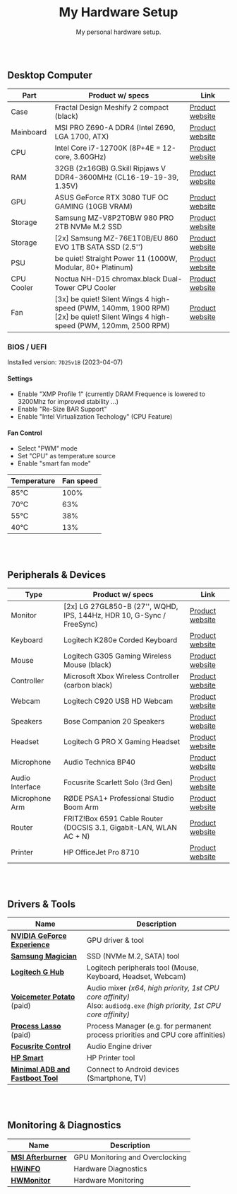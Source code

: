 <div align="center">

# My Hardware Setup

My personal hardware setup.

</div>

<br><br>

## Desktop Computer

| Part       | Product w/ specs                                                                                                                   | Link                                                                                                                                                     |
| ---------- | ---------------------------------------------------------------------------------------------------------------------------------- | -------------------------------------------------------------------------------------------------------------------------------------------------------- |
| Case       | Fractal Design Meshify 2 compact (black)                                                                                           | [Product website](https://www.fractal-design.com/products/cases/meshify/meshify-2-compact/)                                                              |
| Mainboard  | MSI PRO Z690-A DDR4 (Intel Z690, LGA 1700, ATX)                                                                                    | [Product website](https://de.msi.com/Motherboard/PRO-Z690-A-DDR4)                                                                                        |
| CPU        | Intel Core i7-12700K (8P+4E = 12-core, 3.60GHz)                                                                                    | [Product website](https://www.intel.de/content/www/de/de/products/sku/134594/intel-core-i712700k-processor-25m-cache-up-to-5-00-ghz/specifications.html) |
| RAM        | 32GB (2x16GB) G.Skill Ripjaws V DDR4-3600MHz (CL16-19-19-39, 1.35V)                                                                | [Product website](https://www.gskill.com/product/165/184/1562831784/F4-3600C16D-32GVKC)                                                                  |
| GPU        | ASUS GeForce RTX 3080 TUF OC GAMING (10GB VRAM)                                                                                    | [Product website](https://www.asus.com/de/Motherboards-Components/Graphics-Cards/TUF-Gaming/TUF-RTX3080-O10G-GAMING)                                     |
| Storage    | Samsung MZ-V8P2T0BW 980 PRO 2TB NVMe M.2 SSD                                                                                       | [Product website](https://www.samsung.com/de/memory-storage/nvme-ssd/980-pro-2tb-nvme-pcie-gen-4-mz-v8p2t0bw/)                                           |
| Storage    | [2x] Samsung MZ-76E1T0B/EU 860 EVO 1TB SATA SSD (2.5'')                                                                            | [Product website](https://www.samsung.com/de/memory-storage/860-evo-sata-3-2-5-inch-ssd/MZ-76E1T0BEU)                                                    |
| PSU        | be quiet! Straight Power 11 (1000W, Modular, 80+ Platinum)                                                                         | [Product website](https://www.bequiet.com/de/powersupply/1766)                                                                                           |
| CPU Cooler | Noctua NH-D15 chromax.black Dual-Tower CPU Cooler                                                                                  | [Product website](https://noctua.at/en/nh-d15-chromax-black)                                                                                             |
| Fan        | [3x] be quiet! Silent Wings 4 high-speed (PWM, 140mm, 1900 RPM)<br>[2x] be quiet! Silent Wings 4 high-speed (PWM, 120mm, 2500 RPM) | [Product website](https://www.bequiet.com/de/casefans/silent-wings-4/3696)                                                                               |

### BIOS / UEFI

Installed version: `7D25v1B` (2023-04-07)

#### Settings

- Enable "XMP Profile 1" (currently DRAM Frequence is lowered to 3200Mhz for improved stability ...)
- Enable "Re-Size BAR Support"
- Enable "Intel Virtualization Techology" (CPU Feature)

#### Fan Control

- Select "PWM" mode
- Set "CPU" as temperature source
- Enable "smart fan mode"

| Temperature | Fan speed |
| ----------- | --------- |
| 85°C        | 100%      |
| 70°C        | 63%       |
| 55°C        | 38%       |
| 40°C        | 13%       |

<br><br>

## Peripherals & Devices

| Type            | Product w/ specs                                                      | Link                                                                                                                              |
| --------------- | --------------------------------------------------------------------- | --------------------------------------------------------------------------------------------------------------------------------- |
| Monitor         | [2x] LG 27GL850-B (27'', WQHD, IPS, 144Hz, HDR 10, G-Sync / FreeSync) | [Product website](https://www.lg.com/de/monitore/lg-27GL850-B)                                                                    |
| Keyboard        | Logitech K280e Corded Keyboard                                        | [Product website](https://www.logitech.com/de-de/product/corded-keyboard-k280e-business)                                          |
| Mouse           | Logitech G305 Gaming Wireless Mouse (black)                           | [Product website](https://www.logitechg.com/de-de/products/gaming-mice/g305-lightspeed-wireless-gaming-mouse.910-005282.html)     |
| Controller      | Microsoft Xbox Wireless Controller (carbon black)                     | [Product website](https://www.xbox.com/de-DE/accessories/controllers/xbox-wireless-controller)                                    |
| Webcam          | Logitech C920 USB HD Webcam                                           | [Product website](https://www.logitech.com/de-de/product/hd-pro-webcam-c920)                                                      |
| Speakers        | Bose Companion 20 Speakers                                            | [Product website](https://www.bose.de/de_de/products/speakers/stereo_speakers/companion-20-multimedia-speaker-system.html)        |
| Headset         | Logitech G PRO X Gaming Headset                                       | [Product website](https://www.logitechg.com/de-de/products/gaming-audio/pro-x-gaming-headset-blue-voice-mic-tech.981-000818.html) |
| Microphone      | Audio Technica BP40                                                   | [Product website](https://www.audio-technica.com/de-de/bp40)                                                                      |
| Audio Interface | Focusrite Scarlett Solo (3rd Gen)                                     | [Product website](https://focusrite.com/de/audio-interface/scarlett/scarlett-solo)                                                |
| Microphone Arm  | RØDE PSA1+ Professional Studio Boom Arm                               | [Product website](https://rode.com/de/accessories/stands-bars/psa1-plus)                                                          |
| Router          | FRITZ!Box 6591 Cable Router (DOCSIS 3.1, Gigabit-LAN, WLAN AC + N)    | [Product website](https://avm.de/produkte/fritzbox/fritzbox-6591-cable/)                                                          |
| Printer         | HP OfficeJet Pro 8710                                                 | [Product website](https://support.hp.com/de-de/drivers/selfservice/hp-officejet-pro-8710-all-in-one-printer-series/7902014)       |

<br><br>

## Drivers & Tools

| Name                                                                                                      | Description                                                                                                               |
| --------------------------------------------------------------------------------------------------------- | ------------------------------------------------------------------------------------------------------------------------- |
| **[NVIDIA GeForce Experience](https://www.nvidia.com/de-de/geforce/geforce-experience)**                  | GPU driver & tool                                                                                                         |
| **[Samsung Magician](https://www.samsung.com/semiconductor/minisite/ssd/download/tools)**                 | SSD (NVMe M.2, SATA) tool                                                                                                 |
| **[Logitech G Hub](https://www.logitechg.com/de-de/innovation/g-hub.html)**                               | Logitech peripherals tool (Mouse, Keyboard, Headset, Webcam)                                                              |
| **[Voicemeter Potato](https://vb-audio.com/Voicemeeter/potato.htm)** (paid)                               | Audio mixer _(x64, high priority, 1st CPU core affinity)_<br>Also: `audiodg.exe` _(high priority, 1st CPU core affinity)_ |
| **[Process Lasso](https://bitsum.com/)** (paid)                                                           | Process Manager (e.g. for permanent process priorities and CPU core affinities)                                           |
| **[Focusrite Control](https://downloads.focusrite.com/focusrite/scarlett-3rd-gen/scarlett-solo-3rd-gen)** | Audio Engine driver                                                                                                       |
| **[HP Smart](https://www.hpsmart.com/at/de)**                                                             | HP Printer tool                                                                                                           |
| **[Minimal ADB and Fastboot Tool](https://androidmtk.com/download-minimal-adb-and-fastboot-tool)**        | Connect to Android devices (Smartphone, TV)                                                                               |

<br><br>

## Monitoring & Diagnostics

| Name                                                                          | Description                     |
| ----------------------------------------------------------------------------- | ------------------------------- |
| **[MSI Afterburner](https://www.msi.com/Landing/afterburner/graphics-cards)** | GPU Monitoring and Overclocking |
| **[HWiNFO](https://www.hwinfo.com/)**                                         | Hardware Diagnostics            |
| **[HWMonitor](https://www.cpuid.com/softwares/hwmonitor.html)**               | Hardware Monitoring             |
